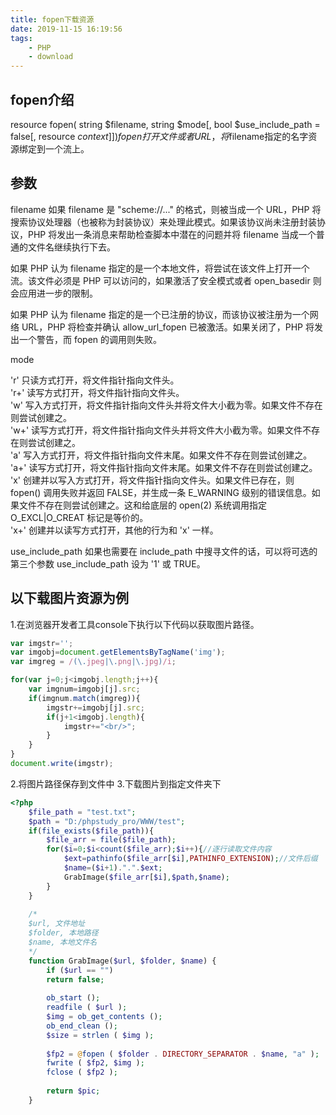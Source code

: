 ```yaml
---
title: fopen下载资源
date: 2019-11-15 16:19:56
tags:
    - PHP
    - download
---
```

## fopen介绍
resource fopen( string $filename, string $mode[, bool $use_include_path = false[, resource $context]] )
fopen打开文件或者URL，将$filename指定的名字资源绑定到一个流上。

## 参数

filename
如果 filename 是 "scheme://..." 的格式，则被当成一个 URL，PHP 将搜索协议处理器（也被称为封装协议）来处理此模式。如果该协议尚未注册封装协议，PHP 将发出一条消息来帮助检查脚本中潜在的问题并将 filename 当成一个普通的文件名继续执行下去。 

如果 PHP 认为 filename 指定的是一个本地文件，将尝试在该文件上打开一个流。该文件必须是 PHP 可以访问的，如果激活了安全模式或者 open_basedir 则会应用进一步的限制。 

如果 PHP 认为 filename 指定的是一个已注册的协议，而该协议被注册为一个网络 URL，PHP 将检查并确认 allow_url_fopen 已被激活。如果关闭了，PHP 将发出一个警告，而 fopen 的调用则失败。

mode

'r' 只读方式打开，将文件指针指向文件头。  
'r+' 读写方式打开，将文件指针指向文件头。  
'w' 写入方式打开，将文件指针指向文件头并将文件大小截为零。如果文件不存在则尝试创建之。  
'w+' 读写方式打开，将文件指针指向文件头并将文件大小截为零。如果文件不存在则尝试创建之。  
'a' 写入方式打开，将文件指针指向文件末尾。如果文件不存在则尝试创建之。  
'a+' 读写方式打开，将文件指针指向文件末尾。如果文件不存在则尝试创建之。  
'x' 创建并以写入方式打开，将文件指针指向文件头。如果文件已存在，则 fopen() 调用失败并返回 FALSE，并生成一条 E_WARNING 级别的错误信息。如果文件不存在则尝试创建之。这和给底层的 open(2) 系统调用指定 O_EXCL|O_CREAT 标记是等价的。  
'x+' 创建并以读写方式打开，其他的行为和 'x' 一样。 

use_include_path
如果也需要在 include_path 中搜寻文件的话，可以将可选的第三个参数 use_include_path 设为 '1' 或 TRUE。

## 以下载图片资源为例

1.在浏览器开发者工具console下执行以下代码以获取图片路径。
```js
var imgstr='';
var imgobj=document.getElementsByTagName('img');
var imgreg = /(\.jpeg|\.png|\.jpg)/i;

for(var j=0;j<imgobj.length;j++){
    var imgnum=imgobj[j].src;
    if(imgnum.match(imgreg)){
        imgstr+=imgobj[j].src;
        if(j+1<imgobj.length){
            imgstr+="<br/>";
        }
    }	
}
document.write(imgstr);
```
2.将图片路径保存到文件中
3.下载图片到指定文件夹下
```php
<?php
    $file_path = "test.txt";
    $path = "D:/phpstudy_pro/WWW/test";
    if(file_exists($file_path)){
        $file_arr = file($file_path);
        for($i=0;$i<count($file_arr);$i++){//逐行读取文件内容
            $ext=pathinfo($file_arr[$i],PATHINFO_EXTENSION);//文件后缀
            $name=($i+1).".".$ext;
            GrabImage($file_arr[$i],$path,$name);
        }
    }
    
    /*
    $url, 文件地址
    $folder, 本地路径
    $name, 本地文件名
    */
    function GrabImage($url, $folder, $name) {
        if ($url == "")
        return false;
        
        ob_start ();
        readfile ( $url );
        $img = ob_get_contents ();
        ob_end_clean ();
        $size = strlen ( $img );
        
        $fp2 = @fopen ( $folder . DIRECTORY_SEPARATOR . $name, "a" );
        fwrite ( $fp2, $img );
        fclose ( $fp2 );
        
        return $pic;
    }
```